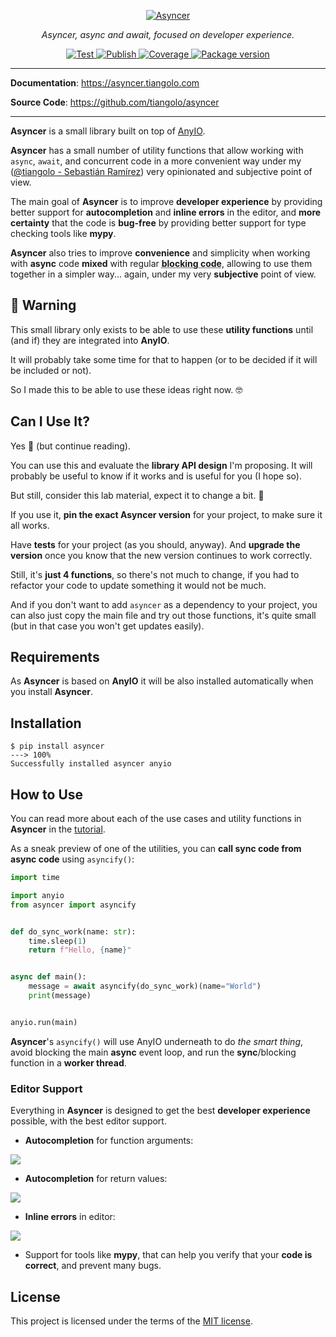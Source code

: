 <p align="center">
  <a href="https://asyncer.tiangolo.com"><img src="https://asyncer.tiangolo.com/img/logo-margin/logo-margin-vector.svg" alt="Asyncer"></a>
</p>
<p align="center">
    <em>Asyncer, async and await, focused on developer experience.</em>
</p>
<p align="center">
<a href="https://github.com/tiangolo/asyncer/actions?query=workflow%3ATest" target="_blank">
    <img src="https://github.com/tiangolo/asyncer/workflows/Test/badge.svg" alt="Test">
</a>
<a href="https://github.com/tiangolo/asyncer/actions?query=workflow%3APublish" target="_blank">
    <img src="https://github.com/tiangolo/asyncer/workflows/Publish/badge.svg" alt="Publish">
</a>
<a href="https://codecov.io/gh/tiangolo/asyncer" target="_blank">
    <img src="https://img.shields.io/codecov/c/github/tiangolo/asyncer?color=%2334D058" alt="Coverage">
</a>
<a href="https://pypi.org/project/asyncer" target="_blank">
    <img src="https://img.shields.io/pypi/v/asyncer?color=%2334D058&label=pypi%20package" alt="Package version">
</a>
</p>

---

**Documentation**: <a href="https://asyncer.tiangolo.com" target="_blank">https://asyncer.tiangolo.com</a>

**Source Code**: <a href="https://github.com/tiangolo/asyncer" target="_blank">https://github.com/tiangolo/asyncer</a>

---

**Asyncer** is a small library built on top of <a href="https://anyio.readthedocs.io/en/stable/" class="external-link" target="_blank">AnyIO</a>.

**Asyncer** has a small number of utility functions that allow working with `async`, `await`, and concurrent code in a more convenient way under my (<a href="" class="external-link" target="_blank">@tiangolo - Sebastián Ramírez</a>) very opinionated and subjective point of view.

The main goal of **Asyncer** is to improve **developer experience** by providing better support for **autocompletion** and **inline errors** in the editor, and **more certainty** that the code is **bug-free** by providing better support for type checking tools like **mypy**.

**Asyncer** also tries to improve **convenience** and simplicity when working with **async** code **mixed** with regular <abbr title="synchronous code, code that is not async">**blocking code**</abbr>, allowing to use them together in a simpler way... again, under my very **subjective** point of view.

## 🚨 Warning

This small library only exists to be able to use these **utility functions** until (and if) they are integrated into **AnyIO**.

It will probably take some time for that to happen (or to be decided if it will be included or not).

So I made this to be able to use these ideas right now. 🤓

## Can I Use It?

Yes 🎉 (but continue reading).

You can use this and evaluate the **library API design** I'm proposing. It will probably be useful to know if it works and is useful for you (I hope so).

But still, consider this lab material, expect it to change a bit. 🧪

If you use it, **pin the exact Asyncer version** for your project, to make sure it all works.

Have **tests** for your project (as you should, anyway). And **upgrade the version** once you know that the new version continues to work correctly.

Still, it's **just 4 functions**, so there's not much to change, if you had to refactor your code to update something it would not be much.

And if you don't want to add `asyncer` as a dependency to your project, you can also just copy the main file and try out those functions, it's quite small (but in that case you won't get updates easily).

## Requirements

As **Asyncer** is based on **AnyIO** it will be also installed automatically when you install **Asyncer**.

## Installation

<div class="termy">

```console
$ pip install asyncer
---> 100%
Successfully installed asyncer anyio
```

</div>

## How to Use

You can read more about each of the use cases and utility functions in **Asyncer** in the <a href="https://asyncer.tiangolo.com/tutorial/" class="external-link" target="_blank">tutorial</a>.

As a sneak preview of one of the utilities, you can **call sync code from async code** using `asyncify()`:

```Python
import time

import anyio
from asyncer import asyncify


def do_sync_work(name: str):
    time.sleep(1)
    return f"Hello, {name}"


async def main():
    message = await asyncify(do_sync_work)(name="World")
    print(message)


anyio.run(main)
```

**Asyncer**'s `asyncify()` will use AnyIO underneath to do *the smart thing*, avoid blocking the main **async** event loop, and run the **sync**/blocking function in a **worker thread**.

### Editor Support

Everything in **Asyncer** is designed to get the best **developer experience** possible, with the best editor support.

* **Autocompletion** for function arguments:

<img class="shadow" src="https://asyncer.tiangolo.com/img/tutorial/asyncify/image01.png">

* **Autocompletion** for return values:

<img class="shadow" src="https://asyncer.tiangolo.com/img/tutorial/asyncify/image02.png">

* **Inline errors** in editor:

<img class="shadow" src="https://asyncer.tiangolo.com/img/tutorial/soonify/image02.png">

* Support for tools like **mypy**, that can help you verify that your **code is correct**, and prevent many bugs.

## License

This project is licensed under the terms of the [MIT license](https://github.com/tiangolo/asyncer/blob/main/LICENSE).
